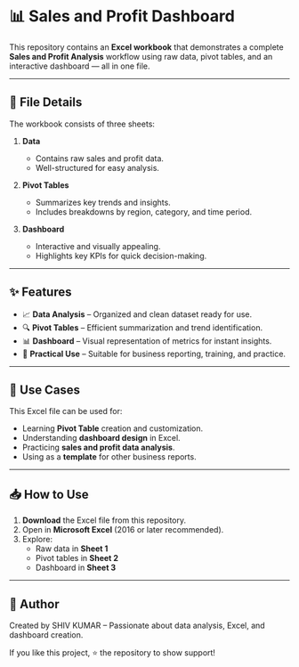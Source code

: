 # 📊 Sales and Profit Dashboard

This repository contains an **Excel workbook** that demonstrates a complete **Sales and Profit Analysis** workflow using raw data, pivot tables, and an interactive dashboard — all in one file.

---

## 📂 File Details


The workbook consists of three sheets:

1. **Data**  
   - Contains raw sales and profit data.  
   - Well-structured for easy analysis.  

2. **Pivot Tables**  
   - Summarizes key trends and insights.  
   - Includes breakdowns by region, category, and time period.  

3. **Dashboard**  
   - Interactive and visually appealing.  
   - Highlights key KPIs for quick decision-making.

---

## ✨ Features

- 📈 **Data Analysis** – Organized and clean dataset ready for use.  
- 🔍 **Pivot Tables** – Efficient summarization and trend identification.  
- 📊 **Dashboard** – Visual representation of metrics for instant insights.  
- 💼 **Practical Use** – Suitable for business reporting, training, and practice.

---

## 🎯 Use Cases

This Excel file can be used for:

- Learning **Pivot Table** creation and customization.  
- Understanding **dashboard design** in Excel.  
- Practicing **sales and profit data analysis**.  
- Using as a **template** for other business reports.

---

## 📥 How to Use

1. **Download** the Excel file from this repository.  
2. Open in **Microsoft Excel** (2016 or later recommended).  
3. Explore:
   - Raw data in **Sheet 1**
   - Pivot tables in **Sheet 2**
   - Dashboard in **Sheet 3**

---

## 📝 Author

Created by SHIV KUMAR – Passionate about data analysis, Excel, and dashboard creation.

If you like this project, ⭐ the repository to show support!




